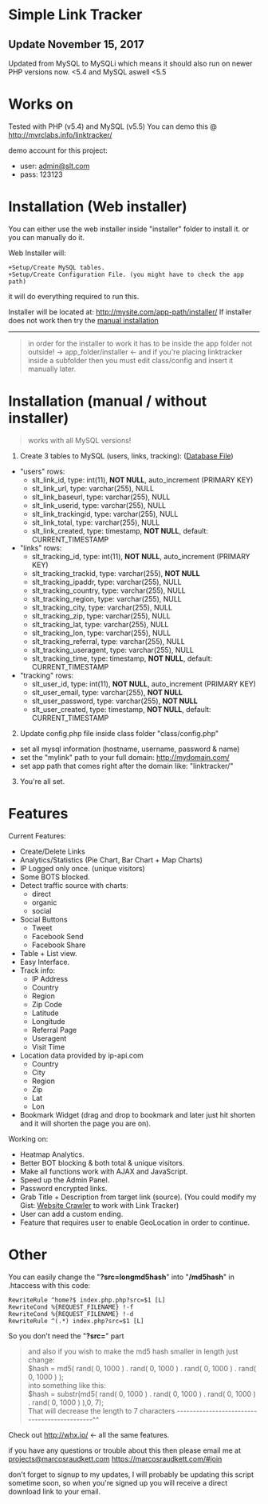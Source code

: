# Simple Link Tracker

## Update November 15, 2017
Updated from MySQL to MySQLi which means
it should also run on newer PHP versions now.
<5.4 and MySQL aswell <5.5

# Works on
Tested with PHP (v5.4) and MySQL (v5.5)
You can demo this @ http://mvrclabs.info/linktracker/

demo account for this project:
- user: admin@slt.com
- pass: 123123


# Installation (Web installer)
You can either use the web installer inside "installer" folder to install it.
or you can manually do it.

Web Installer will:

	+Setup/Create MySQL tables.
	+Setup/Create Configuration File. (you might have to check the app path)

it will do everything required to run this.

Installer will be located at:
http://mysite.com/app-path/installer/ If installer does not work then try the [manual installation](https://github.com/marcosraudkett/Link-Tracker/blob/master/README.md#installation-manual--without-installer)

---------------------------
> in order for the installer to work it has to be inside the app folder not outside! -> app_folder/installer <-
> and if you're placing linktracker inside a subfolder then you must edit class/config and insert it manually later.

# Installation (manual / without installer)
> works with all MySQL versions!
1. Create 3 tables to MySQL (users, links, tracking): ([Database File](https://github.com/marcosraudkett/Link-Tracker/tree/master/linktracker/Installer/database))
 * "users" rows:
   * slt_link_id, type: int(11), **NOT NULL**, auto_increment (PRIMARY KEY)
   * slt_link_url, type: varchar(255), NULL
   * slt_link_baseurl, type: varchar(255), NULL
   * slt_link_userid, type: varchar(255), NULL
   * slt_link_trackingid, type: varchar(255), NULL
   * slt_link_total, type: varchar(255), NULL
   * slt_link_created, type: timestamp, **NOT NULL**, default: CURRENT_TIMESTAMP
 * "links" rows:
   * slt_tracking_id, type: int(11), **NOT NULL**, auto_increment (PRIMARY KEY)
   * slt_tracking_trackid, type: varchar(255), **NOT NULL**
   * slt_tracking_ipaddr, type: varchar(255), NULL
   * slt_tracking_country, type: varchar(255), NULL
   * slt_tracking_region, type: varchar(255), NULL
   * slt_tracking_city, type: varchar(255), NULL
   * slt_tracking_zip, type: varchar(255), NULL
   * slt_tracking_lat, type: varchar(255), NULL
   * slt_tracking_lon, type: varchar(255), NULL
   * slt_tracking_referral, type: varchar(255), NULL
   * slt_tracking_useragent, type: varchar(255), NULL
   * slt_tracking_time, type: timestamp, **NOT NULL**, default: CURRENT_TIMESTAMP
 * "tracking" rows:
   * slt_user_id, type: int(11), **NOT NULL**, auto_increment (PRIMARY KEY)
   * slt_user_email, type: varchar(255), **NOT NULL**
   * slt_user_password, type: varchar(255), **NOT NULL**
   * slt_user_created, type: timestamp, **NOT NULL**, default: CURRENT_TIMESTAMP
2. Update config.php file inside class folder "class/config.php"
 * set all mysql information (hostname, username, password & name)
 * set the "mylink" path to your full domain: http://mydomain.com/
 * set app path that comes right after the domain like: "linktracker/"
3. You're all set.

# Features
Current Features:
* Create/Delete Links
* Analytics/Statistics (Pie Chart, Bar Chart + Map Charts)
* IP Logged only once. (unique visitors)
* Some BOTS blocked.
* Detect traffic source with charts: 
  * direct
  * organic
  * social
* Social Buttons
  * Tweet
  * Facebook Send
  * Facebook Share
* Table + List view.
* Easy Interface.
* Track info: 
  * IP Address
  * Country
  * Region
  * Zip Code
  * Latitude
  * Longitude
  * Referral Page
  * Useragent
  * Visit Time
* Location data provided by ip-api.com 
  * Country
  * City
  * Region
  * Zip
  * Lat
  * Lon
* Bookmark Widget (drag and drop to bookmark and later just hit shorten and it will shorten the page you are on).

Working on:
* Heatmap Analytics.
* Better BOT blocking & both total & unique visitors.
* Make all functions work with AJAX and JavaScript.
* Speed up the Admin Panel.
* Password encrypted links.
* Grab Title + Description from target link (source). (You could modify my Gist: [Website Crawler](https://gist.github.com/marcosraudkett/fa3715752e550c2714279435217617d7) to work with Link Tracker)
* User can add a custom ending.
* Feature that requires user to enable GeoLocation in order to continue.



# Other

You can easily change the "**?src=longmd5hash**" into "**/md5hash**" in .htaccess with this code:

	RewriteRule ^home?$ index.php.php?src=$1 [L]
	RewriteCond %{REQUEST_FILENAME} !-f
	RewriteCond %{REQUEST_FILENAME} !-d
	RewriteRule ^(.*) index.php?src=$1 [L]
	
So you don't need the "**?src=**" part

> and also if you wish to make the md5 hash smaller in length just change: <br>
> $hash = md5( rand( 0, 1000 ) . rand( 0, 1000 ) . rand( 0, 1000 ) . rand( 0, 1000 ) ); <br>
> into something like this: <br>
> $hash = substr(md5( rand( 0, 1000 ) . rand( 0, 1000 ) . rand( 0, 1000 ) . rand( 0, 1000 ) ),0, 7); <br>
> That will decrease the length to 7 characters ---------------------------------------------^^

Check out http://whx.io/ <- all the same features.

if you have any questions or trouble about this then please email me at
projects@marcosraudkett.com
https://marcosraudkett.com/#join

don't forget to signup to my updates, I will probably be updating this script sometime soon,
so when you're signed up you will receive a direct download link to your email.

